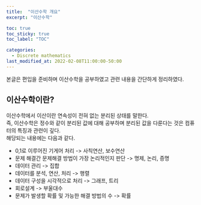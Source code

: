 ```yaml
---
title:  "이산수학 개요"
excerpt: "이산수학"

toc: true
toc_sticky: true
toc_label: "TOC"

categories:
  - Discrete mathematics
last_modified_at: 2022-02-08T11:00:00-50:00
---
```


본글은 편입을 준비하며 이산수학을 공부하였고 관련 내용을 간단하게 정리하였다.  

## 이산수학이란?
이산수학에서 이산이란 연속성이 전혀 없는 분리된 상태를 말한다.  
즉, 이산수학은 정수와 같이 분리된 값에 대해 공부하며 분리된 값을 다룬다는 것은 컴퓨터의 특징과 관련이 깊다.  
해당되는 내용에는 다음과 같다.

* 0,1로 이루어진 기게어 처리 -> 사칙연산, 보수연산
* 문제 해결간 문제해결 방법이 가장 논리적인지 판단 -> 명제, 논리, 증명
* 데이터 관리 -> 집합
* 데이터를 분석, 연산, 처리 -> 행렬
* 데이터 구성을 시각적으로 처리 -> 그래프, 트리
* 회로설계 -> 부울대수
* 문제가 발생할 확률 및 가능한 해결 방법의 수 -> 확률